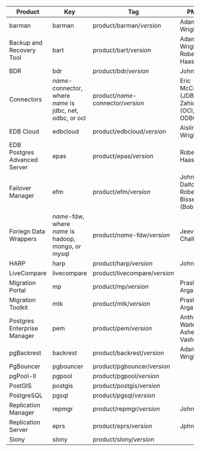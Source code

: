 | Product                      | Key                                                     | Tag                                | PM/PO |
|------------------------------|---------------------------------------------------------|------------------------------------| ----- |
| barman                       | barman                                                  | product/barman/*version*           | Adam Wright |
| Backup and Recovery Tool     | bart                                                    | product/bart/*version*             | Adam Wright, Robert Haas |
| BDR                          | bdr                                                     | product/bdr/*version*              | John Dalton |
| Connectors                   | *name*-connector, where *name* is jdbc, net, odbc, or ocl | product/*name*-connector/*version* |Eric McCormack (JDBC), Zahid Khan (OCI, ODBC) |
| EDB Cloud                    | edbcloud                                                | product/edbcloud/*version*         | Aislinn Wright |
| EDB Postgres Advanced Server | epas                                                    | product/epas/*version*             | Robert Haas |
| Failover Manager             | efm                                                     | product/efm/*version*              | John Dalton, Robert Bissett (Bobby) |
| Foriegn Data Wrappers        | *name*-fdw, where *name* is hadoop, mongo, or mysql     | product/*name*-fdw/*version*       | Jeevan Chalke |
| HARP                         | harp                                                    | product/harp/*version*             | John Dalton |
| LiveCompare                  | livecompare                                             | product/livecompare/*version*      | |
| Migration Portal             | mp                                                      | product/mp/*version*               | Prashant Argawal |
| Migration Toolkit            | mtk                                                     | product/mtk/*version*              | Prashant Argawal 
| Postgres Enterprise Manager  | pem                                                     | product/pem/*version*              | Anthony Waite, Ashesh Vashi |
| pgBackrest                   | backrest                                                | product/backrest/*version*         | Adam Wright |
| PgBouncer                    | pgbouncer                                               | product/pgbouncer/*version*        | |
| pgPool-II                    | pgpool                                                  | product/pgpool/*version*           |
| PostGIS                      | postgis                                                 | product/postgis/*version*          |
| PostgreSQL                   | pgsql                                                   | product/pgsql/*version*            |
| Replication Manager          | repmgr                                                  | product/repmgr/*version*           | John Dalton |
| Replication Server           | eprs                                                    | product/eprs/*version*             | Jphn Dalton |
| Slony                        | slony                                                   | product/slony/*version*            | |
